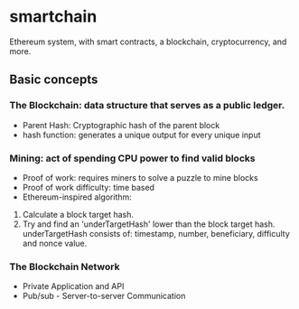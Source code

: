 # smartchain
Ethereum system, with smart contracts, a blockchain, cryptocurrency, and more.

## Basic concepts

### The Blockchain: data structure that serves as a public ledger.
- Parent Hash:
Cryptographic hash of the parent block
- hash function:
generates a unique output for every unique input

### Mining: act of spending CPU power to find valid blocks
- Proof of work:
requires miners to solve a puzzle to mine blocks
- Proof of work difficulty: time based
- Ethereum-inspired algorithm:
1. Calculate a block target hash.
2. Try and find an 'underTargetHash' lower than the block target hash.
underTargetHash consists of: timestamp, number, beneficiary, difficulty and nonce value.

### The Blockchain Network
- Private Application and API
- Pub/sub - Server-to-server Communication